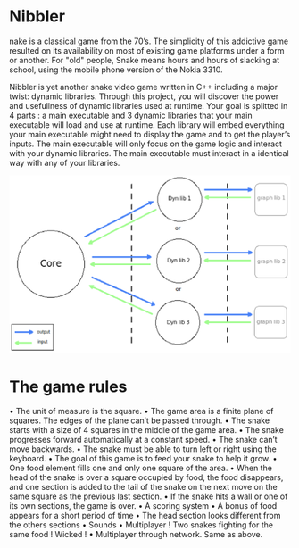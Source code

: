 # Nibbler
nake is a classical game from the 70’s. The simplicity of this addictive game resulted on its availability on most of existing game platforms under a form or another. For "old" people, Snake means hours and hours of slacking at school, using the mobile phone version of the Nokia 3310.

Nibbler is yet another snake video game written in C++ including a major twist: dynamic libraries. Through this project, you will discover the power and usefullness of dynamic libraries used at runtime. Your goal is splitted in 4 parts : a main executable and 3 dynamic libraries that your main executable will load and use at runtime. Each library will embed everything your main executable might need to display the game and to get the player’s inputs. The main executable will only focus on the game logic and interact with your dynamic libraries. The main executable must interact in a identical way with any of your libraries.

![alt text](https://raw.githubusercontent.com/marsakov/nibbler/master/imgForReadMe/architecture.png)

# The game rules
• The unit of measure is the square. • The game area is a finite plane of squares. The edges of the plane can’t be passed through. • The snake starts with a size of 4 squares in the middle of the game area. • The snake progresses forward automatically at a constant speed. • The snake can’t move backwards. • The snake must be able to turn left or right using the keyboard. • The goal of this game is to feed your snake to help it grow. • One food element fills one and only one square of the area. • When the head of the snake is over a square occupied by food, the food disappears, and one section is added to the tail of the snake on the next move on the same square as the previous last section. • If the snake hits a wall or one of its own sections, the game is over. • A scoring system • A bonus of food appears for a short period of time • The head section looks different from the others sections • Sounds • Multiplayer ! Two snakes fighting for the same food ! Wicked ! • Multiplayer through network. Same as above.
